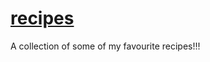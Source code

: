 # [recipes](https://sindhu19171.github.io/recipes/)
A collection of some of my favourite recipes!!!
